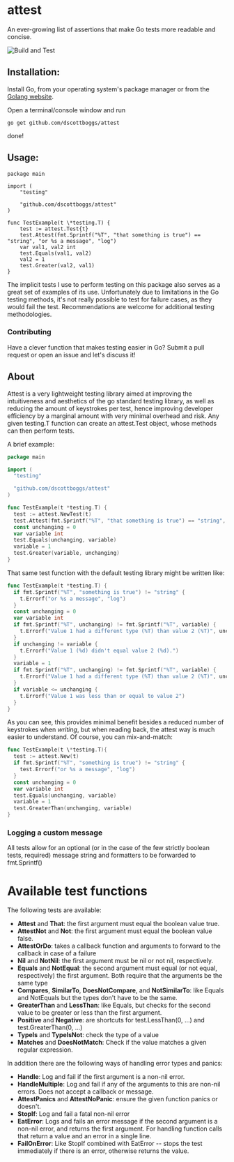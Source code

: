 # attest

An ever-growing list of assertions that make Go tests more readable and concise.

![Build and Test](https://github.com/dscottboggs/attest/actions/workflows/go.yml/badge.svg)

## Installation:

Install Go, from your operating system's package manager or from the [Golang website](https://golang.org/dl/).

Open a terminal/console window and run

`go get github.com/dscottboggs/attest`

done!

## Usage:

    package main

    import (
        "testing"

        "github.com/dscottboggs/attest"
    )

    func TestExample(t \*testing.T) {
        test := attest.Test{t}
        test.Attest(fmt.Sprintf("%T", "that something is true") == "string", "or %s a message", "log")
        var val1, val2 int
        test.Equals(val1, val2)
        val2 = 1
        test.Greater(val2, val1)
    }

The implicit tests I use to perform testing on this package also serves as a great
set of examples of its use. Unfortunately due to limitations in the Go testing
methods, it's not really possible to test for failure cases, as they would fail
the test. Recommendations are welcome for additional testing methodologies.

### Contributing

Have a clever function that makes testing easier in Go? Submit a pull request or open an issue and let's discuss it!

## About

Attest is a very lightweight testing library aimed at improving the
intuitiveness and aesthetics of the go standard testing library, as well as
reducing the amount of keystrokes per test, hence improving developer
efficiency by a marginal amount with very minimal overhead and risk. Any
given testing.T function can create an attest.Test object, whose methods
can then perform tests.

A brief example:

```go
package main

import (
  "testing"

  "github.com/dscottboggs/attest"
)

func TestExample(t *testing.T) {
  test := attest.NewTest(t)
  test.Attest(fmt.Sprintf("%T", "that something is true") == "string", "or %s a message", "log")
  const unchanging = 0
  var variable int
  test.Equals(unchanging, variable)
  variable = 1
  test.Greater(variable, unchanging)
}
```

That same test function with the default testing library might be written
like:

```go
func TestExample(t *testing.T) {
  if fmt.Sprintf("%T", "something is true") != "string" {
    t.Errorf("or %s a message", "log")
  }
  const unchanging = 0
  var variable int
  if fmt.Sprintf("%T", unchanging) != fmt.Sprintf("%T", variable) {
    t.Errorf("Value 1 had a different type (%T) than value 2 (%T)", unchanging, variable)
  }
  if unchanging != variable {
    t.Errorf("Value 1 (%d) didn't equal value 2 (%d).")
  }
  variable = 1
  if fmt.Sprintf("%T", unchanging) != fmt.Sprintf("%T", variable) {
    t.Errorf("Value 1 had a different type (%T) than value 2 (%T)", unchanging, variable)
  }
  if variable <= unchanging {
    t.Errorf("Value 1 was less than or equal to value 2")
  }
}
```

As you can see, this provides minimal benefit besides a reduced number of
keystrokes when _writing_, but when reading back, the attest way is much
easier to understand. Of course, you can mix-and-match:

```go
func TestExample(t \*testing.T){
  test := attest.New(t)
  if fmt.Sprintf("%T", "something is true") != "string" {
    test.Errorf("or %s a message", "log")
  }
  const unchanging = 0
  var variable int
  test.Equals(unchanging, variable)
  variable = 1
  test.GreaterThan(unchanging, variable)
}
```

### Logging a custom message

All tests allow for an optional (or in the case of the few strictly boolean
tests, required) message string and formatters to be forwarded to
fmt.Sprintf()

# Available test functions

The following tests are available:

- **Attest** and **That**: the first argument must equal the boolean value true.
- **AttestNot** and **Not**: the first argument must equal the boolean value false.
- **AttestOrDo**: takes a callback function and arguments to forward to the callback in case of a failure
- **Nil** and **NotNil**: the first argument must be nil or not nil, respectively.
- **Equals** and **NotEqual**: the second argument must equal (or not equal, respectively) the first argument. Both require that the arguments be the same type
- **Compares**, **SimilarTo**, **DoesNotCompare**, and **NotSimilarTo**: like Equals and NotEquals but the types don't have to be the same.
- **GreaterThan** and **LessThan**: like Equals, but checks for the second value to be greater or less than the first argument.
- **Positive** and **Negative**: are shortcuts for test.LessThan(0, ...) and test.GreaterThan(0, ...)
- **TypeIs** and **TypeIsNot**: check the type of a value
- **Matches** and **DoesNotMatch**: Check if the value matches a given regular expression.

In addition there are the following ways of handling error types and panics:

- **Handle**: Log and fail if the first argument is a non-nil error.
- **HandleMultiple**: Log and fail if any of the arguments to this are non-nil errors. Does not accept a callback or message.
- **AttestPanics** and **AttestNoPanic**: ensure the given function panics or doesn't.
- **StopIf**: Log and fail a fatal non-nil error
- **EatError**: Logs and fails an error message if the second argument is a non-nil error, and returns the first argument. For handling function calls that return a value and an error in a single line.
- **FailOnError**: Like StopIf combined with EatError -- stops the test immediately if there is an error, otherwise returns the value.
